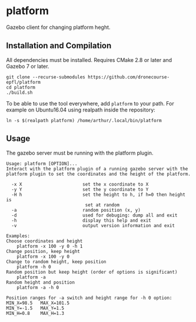 # platform
Gazebo client for changing platform heght.

## Installation and Compilation
All dependencies must be installed. Requires CMake 2.8 or later and 
Gazebo 7 or later.
```
git clone --recurse-submodules https://github.com/dronecourse-epfl/platform
cd platform
./build.sh
```
To be able to use the tool everywhere, add `platform` to your path.
For example on Ubuntu16.04 using realpath inside the repository:
```
ln -s $(realpath platform) /home/arthur/.local/bin/platform
```


## Usage
The gazebo server must be running with the platform plugin.

```
Usage: platform [OPTION]...
Interact with the platform plugin of a running gazebo server with the
platform plugin to set the coordinates and the height of the platform.

  -x X                       set the x coordinate to X
  -y Y                       set the y coordinate to Y
  -H h                       set the height to h, if h=0 then height is
                              set at random
  -a                         random position (x, y)
  -d                         used for debuging: dump all and exit
  -h                         display this help and exit
  -v                         output version information and exit

Examples:
Choose coordinates and height
    platform -x 100 -y 0 -h 1
Change position, keep height
    platform -x 100 -y 0
Change to random height, keep position
    platform -h 0
Random position but keep height (order of options is significant)
    platform -a
Random height and position
    platform -a -h 0

Position ranges for -a switch and height range for -h 0 option:
MIN_X=98.5	 MAX_X=101.5
MIN_Y=-1.5	 MAX_Y=1.5
MIN_H=0.8	 MAX_H=1.3
```
